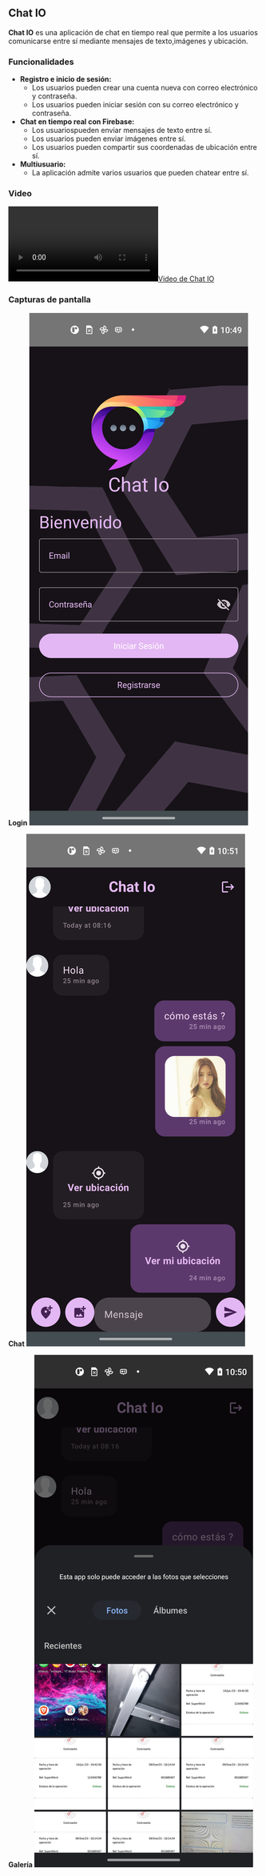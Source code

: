 ## Chat IO
**Chat IO** es una aplicación de chat en tiempo real que permite a los usuarios comunicarse entre sí mediante mensajes de texto,imágenes y ubicación.

### Funcionalidades
* **Registro e inicio de sesión:**
    * Los usuarios pueden crear una cuenta nueva con correo electrónico y contraseña.
    * Los usuarios pueden iniciar sesión con su correo electrónico y contraseña.
* **Chat en tiempo real con Firebase:**
    * Los usuariospueden enviar mensajes de texto entre sí.
    * Los usuarios pueden enviar imágenes entre sí.
    * Los usuarios pueden compartir sus coordenadas de ubicación entre sí.
* **Multiusuario:**
    * La aplicación admite varios usuarios que pueden chatear entre sí.

### Video
[![Video de Chat IO](files/chat_io_video.mp4)](files/chat_io_video.mp4)

### Capturas de pantalla
**Login**
![Pantalla de Login](files/login_screen.png)

**Chat**
![Pantalla de Chat](files/chat_screen.png)

**Galería**
![Pantalla de Galería](files/chat_gallery_screen.png)